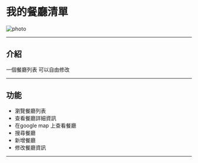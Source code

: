 # 我的餐廳清單 

![photo](https://cdn.discordapp.com/attachments/1116356872572784661/1133878402659647548/2023-07-27_05-26-26.jpg)

---

## 介紹

一個餐廳列表 可以自由修改

---

## 功能

* 瀏覽餐廳列表
* 查看餐廳詳細資訊
* 在google map 上查看餐廳
* 搜尋餐廳
* 新增餐廳
* 修改餐廳資訊

---

